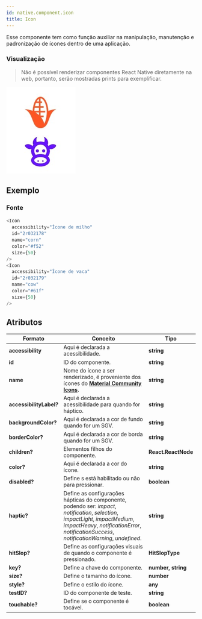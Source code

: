 ```yaml
---
id: native.component.icon
title: Icon
---
```


<!-- Component declaration begin -->

<!-- Component declaration end -->

<!-- Documentation begin -->

Esse componente tem como função auxiliar na manipulação, manutenção e padronização de ícones dentro de uma aplicação.

### Visualização
> Não é possível renderizar componentes React Native diretamente na web, portanto, serão mostradas prints para exemplificar.

![icon](../static/img/screenshots/icon.jpg)

## Exemplo

### Fonte

```javascript
<Icon
  accessibility="Ícone de milho"
  id="2r032178"
  name="corn"
  color="#f52"
  size={50}
/>
<Icon
  accessibility="Ícone de vaca"
  id="2r032179"
  name="cow"
  color="#61f"
  size={50}
/>
```

## Atributos

| Formato            | Conceito                                                                                                | Tipo                 |
| ------------------ | ------------------------------------------------------------------------------------------------------- | -------------------- |
| **accessibility**       | Aqui é declarada a acessibilidade.       | **string**   |
| **id**         | ID do componente. | **string**    |
| **name**      | Nome do ícone a ser renderizado, é proveniente dos ícones do [**Material Community Icons**](https://oblador.github.io/react-native-vector-icons/).     | **string**     |
| **accessibilityLabel?**       | Aqui é declarada a acessibilidade para quando for háptico.       | **string**   |
| **backgroundColor?**       | Aqui é declarada a cor de fundo quando for um SGV.       | **string**   |
| **borderColor?**       | Aqui é declarada a cor de borda quando for um SGV.       | **string**   |
| **children?** | Elementos filhos do componente.                                                     | **React.ReactNode** |
| **color?**       | Aqui é declarada a cor do ícone.       | **string**   |
| **disabled?**       | Define s está habilitado ou não para pressionar.       | **boolean**   |
| **haptic?**       | Define as configurações hápticas do componente, podendo ser: *impact*, *notification*, *selection*, *impactLight*, *impactMedium*, *impactHeavy*, *notificationError*, *notificationSuccess*, *notificationWarning*, *undefined*.       | **string**   |
| **hitSlop?**       | Define as configurações visuais de quando o componente é pressionado.       | **HitSlopType**   |
| **key?** 	| Define a chave do componente. 	| **number, string** 	|
| **size?** 	| Define o tamanho do ícone. 	| **number** 	|
| **style?** 	| Define o estilo do ícone. 	| **any** 	|
| **testID?** 	| ID do componente de teste. 	| **string** 	|
| **touchable?** 	| Define se o componente é tocável. 	| **boolean** 	|

<!-- Documentation end -->
